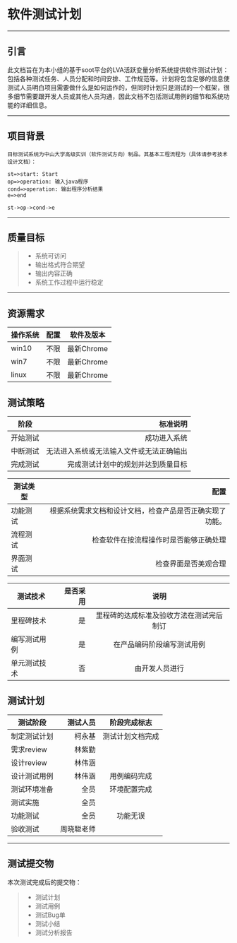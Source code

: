 # 软件测试计划

------

## 引言

此文档旨在为本小组的基于soot平台的LVA活跃变量分析系统提供软件测试计划：包括各种测试任务、人员分配和时间安排、工作规范等。计划将包含足够的信息使测试人员明白项目需要做什么是如何运作的，但同时计划只是测试的一个框架，很多细节需要跟开发人员或其他人员沟通，因此文档不包括测试用例的细节和系统功能的详细信息。

------

## 项目背景

    目标测试系统为中山大学高级实训（软件测试方向）制品。其基本工程流程为（具体请参考技术设计文档）： 
```flow
st=>start: Start
op=>operation: 输入java程序
cond=>operation: 输出程序分析结果
e=>end

st->op->cond->e

```

------

## 质量目标

 >* 系统可访问
 >* 输出格式符合期望
 >* 输出内容正确
 >* 系统工作过程中运行稳定

------

## 资源需求

| 操作系统   | 配置   |  软件及版本  |
| -----   | -----:  | :----:  |
| win10     | 不限 |   最新Chrome    |
| win7       |   不限   |   最新Chrome   |
| linux       |    不限    |  最新Chrome  |



## 测试策略

| 阶段   | 标准说明   
| -----   | -----:  
| 开始测试     | 成功进入系统 
| 中断测试      |   无法进入系统或无法输入文件或无法正确输出  
| 完成测试       |    完成测试计划中的规划并达到质量目标   



| 测试类型   | 配置   
| -----   | -----:  
| 功能测试     | 根据系统需求文档和设计文档，检查产品是否正确实现了功能。 
|流程测试       |   检查软件在按流程操作时是否能够正确处理  
| 界面测试       |    检查界面是否美观合理  



| 测试技术   | 是否采用   |  说明  |
| -----   | -----:  | :----:  |
| 里程碑技术     | 是 |   里程碑的达成标准及验收方法在测试完后制订    |
| 编写测试用例       |   是   |   在产品编码阶段编写测试用例   |
| 单元测试技术      |    否    |  由开发人员进行  |



## 测试计划


| 测试阶段   | 测试人员   |  阶段完成标志  |
| -----   | -----:  | :----:  |
|制定测试计划     | 柯永基 |   测试计划文档完成    |
| 需求review       |   林紫勤   |      |
| 设计review       |    林伟涵    |    |
| 设计测试用例       |    林伟涵    |  用例编码完成  |
| 测试环境准备       |    全员   |  环境配置完成  |
| 测试实施       |    全员   |    |
| 功能测试       |    全员   |  功能无误  |
| 验收测试       |    周晓聪老师   |    |


------

## 测试提交物
    
本次测试完成后的提交物：
>* 测试计划
>* 测试用例
>* 测试Bug单
>* 测试小结
>* 测试分析报告





